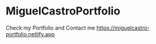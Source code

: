 # MiguelCastroPortfolio
Check my Portfolio and Contact me
https://miguelcastro-portfolio.netlify.app
